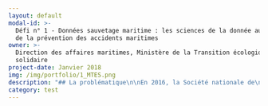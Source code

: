 ```yaml
---
layout: default
modal-id: >-
  Défi n° 1 - Données sauvetage maritime : les sciences de la donnée au service
  de la prévention des accidents maritimes
owner: >-
  Direction des affaires maritimes, Ministère de la Transition écologique et
  solidaire
project-date: Janvier 2018
img: /img/portfolio/1_MTES.png
description: "## La problématique\n\nEn 2016, la Société nationale de\nsauvetage en mer (SNSM), coordonnée par les Centres régionaux opérationnels de\nsurveillance et de sauvetage (CROSS), a procédé à 5519 interventions et porté\nsecours à 8077 personnes, dont 74% en mer. Son activité étant en croissance, le\nsauvetage en mer a été déclaré Grande cause nationale 2017 par le gouvernement.\nToutefois, la SNSM et un certain nombre d’acteurs partagent un sentiment de\nrégression dans la connaissance de l’accidentologie en mer alors même que les\ntechniques de traitement de l’information progressent et que plusieurs sources d’information\npourraient être mobilisées et utilement croisées (INVS, SDIS, DDTM…).\n\n## Le défi : Croiser les données des acteurs de la sécurité maritime pour identifier les situations à risques et agir de manière préventive\n\nUne première étape consiste à utiliser des outils issus des\nsciences de la donnée pour identifier les profils et situations qui sont à\nl’origine des accidents afin de pouvoir mieux les prévenir (informations dans\nles CROSS et auprès des bénévoles SNSM). Ce projet s’inspire de [celui mis en\nplace par la ville de New York](http://nationaluasi.com/dru/2014%20Presentations/FDNY_FireCast_UASI_2014-5-22.pdf) pour optimiser l’intervention de\nses services d’inspection grâce au machine learning.\nLa seconde étape vise à mettre en place une communauté apprenante construite autour et\navec les EIG afin qu’ils puissent transmettre leur savoir aux responsables\nmétiers, dans le ministère et au-delà. En fonction des situations à risques\npour tout ou partie des usagers identifiées grâce à ce projet, des campagnes de\ncommunication ou d’information plus ciblées pourront être mises en place afin\nde fournir aux plaisanciers des informations plus spécifiques et les inciter à\nune plus grande vigilance.\n\n## 2 entrepreneurs recherchés\n\n* DATA SCIENCE : Expertises recherchées : accompagnement d'entreprises ou d'administrations dans l'utilisation de leurs données, maîtrise de logiciels libres de datascience (R, Python). Petit plus : expérience dans le secteur associatif (vulgarisation scientifique, formations sur la data literacy), contribution à des projets open source.\n* UX / DESIGN / DATAVISUALISATION : Expertises recherchées : accompagnement d'entreprises ou d'administrations dans des démarches de design de service. Petit plus : expérience dans le secteur associatif (vulgarisation scientifique, formations sur la data literacy), contribution à des projects open source.\n\n## Vos mentors : Laurence Matringe et Renaud Perin\n\n![Photo des mentors, Laurence Matringe et Renaud Perin](/img/portfolio/1_datasauvetage2.JPG)\n\nLaurence Matringe est chargée de mission transformation\nnumérique et adjointe à la sous-directrice\_«\_activités maritimes\_»\nau sein de la direction des affaires maritimes du Ministère de la Transition écologique et solidaire.\n\nElle a participé en équipe à plusieurs hackathons publics (Cour des Comptes,\nMinistère des affaires étrangères) et remporté celui sur la biodiversité\norganisé par le ministère de la Transition écologique avec le projet\nInvasiv'alerte. A ce titre elle participe au réseau Greentech des start-up dont\nles projets innovants concourent à la transition écologique.\n\nRenaud Perin est chargé de mission sécurité des navires et analyse accident\nà la mission de la navigation de plaisance de la direction des affaires\nmaritimes. C’est un expert en prévention des risques pour la filière du\nnautisme. Il anime l’observatoire du SNOSAN qui regroupe en interministériel\nles administrations en charge du sauvetage maritime.\n\nCar c'est bien des échanges entre les EIG et l'expertise métier comme celle de\nRenaud Perin et de tous nos collègues mobilisés en administration centrale et\nsur le terrain que se créera toute la valeur ajoutée et la richesse de ce\nprojet.\n\n*“De multiples acteurs interviennent en matière de sauvetage\nmaritime,\_ un enjeu dont l’importance a\nété reconnue via l'attribution du label [Grande Cause Nationale 2017.](http://www.gouvernement.fr/label-grande-cause-nationale-2017-deux-associations-de-sauvetage-en-mer-designees)*\n\n*Ils se sont regroupés au sein d'un observatoire, le SNOSAN, pour mettre en commun\nleurs données riches et diverses et proposer aux décideurs les mesures de\nprévention adaptées. Un travail de fond a été mené en interministériel grâce à\nRenaud Perin pour fournir aux EIG les données nécessaires.*\n\n*Le programme des EIG va nous permettre de mieux les exploiter grâce à l'apport\ndes sciences de la donnée et aux échanges avec les experts de terrain.*\n\n*Via le design de service, nous voulons ensuite présenter aux usagers de la mer\nconcernés les informations qui leur seront les plus utiles et les plus\nparlantes pour leur faire prendre conscience du risque et prévenir les accidents.\nL’équipe EIG sera intégrée au\ncœur du service ministériel en charge de la politique de sécurité maritime et de\ncoordination de la recherche et du sauvetage en mer. Un des enjeux est aussi de\ncroiser les savoirs faire et les cultures d'équipes expertes dans le domaine\net\_ d'EIG qui apporteront une méthode et un regard neufs et ouverts, dans\nun esprit de complémentarité.*\n\n*Nous avons hâte d'apprendre avec et au contact des EIG et de montrer ensemble\nque l'on peut faire autrement des politiques publiques grâce à l’exploitation\ndes données et au numérique.”*\n\n**[Postuler au défi Data Sauvetage ](https://framaforms.org/candidature-entrepreneurs-dinteret-general-promo-2-1501592391)**\n\nEn savoir plus sur le défi >> LIEN PRESENTATION."
category: test
---
```













